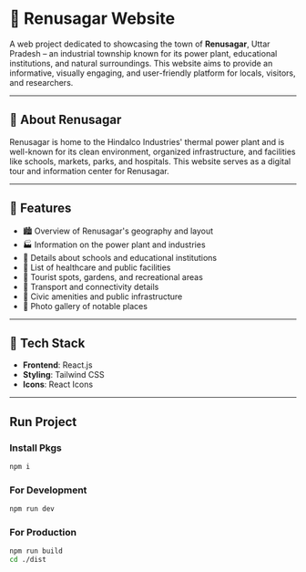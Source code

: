 # 🌆 Renusagar Website

A web project dedicated to showcasing the town of **Renusagar**, Uttar Pradesh – an industrial township known for its power plant, educational institutions, and natural surroundings. This website aims to provide an informative, visually engaging, and user-friendly platform for locals, visitors, and researchers.

---

## 📌 About Renusagar

Renusagar is home to the Hindalco Industries' thermal power plant and is well-known for its clean environment, organized infrastructure, and facilities like schools, markets, parks, and hospitals. This website serves as a digital tour and information center for Renusagar.

---

## 🧩 Features

- 🏙️ Overview of Renusagar's geography and layout
- 🏭 Information on the power plant and industries
- 🏫 Details about schools and educational institutions
- 🏥 List of healthcare and public facilities
- 🌳 Tourist spots, gardens, and recreational areas
- 🚌 Transport and connectivity details
- 🧾 Civic amenities and public infrastructure
- 📸 Photo gallery of notable places

---

## 🚀 Tech Stack

- **Frontend**: React.js
- **Styling**: Tailwind CSS
- **Icons**: React Icons

---

## Run Project

### Install Pkgs

```bash
npm i
```

### For Development

```bash
npm run dev
```

### For Production

```bash
npm run build
cd ./dist
```
